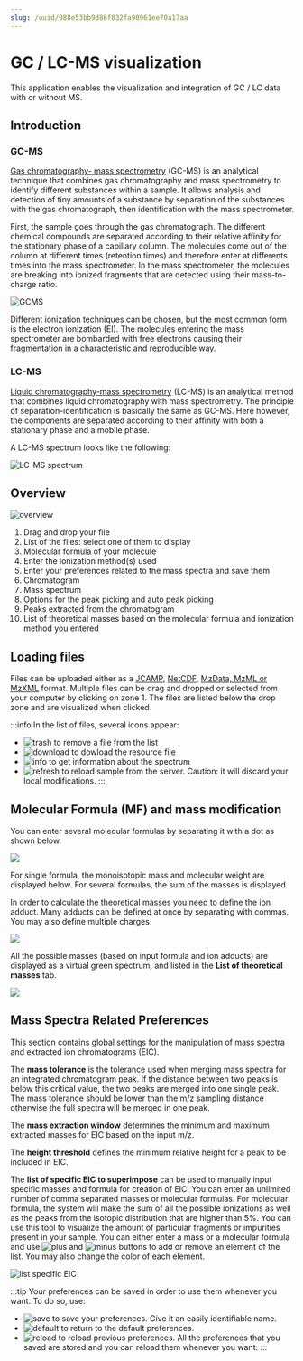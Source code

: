 ```yaml
---
slug: /uuid/088e53bb9d86f832fa90961ee70a17aa
---
```


# GC / LC-MS visualization

This application enables the visualization and integration of GC / LC data with or without MS.

## Introduction 

### GC-MS
[Gas chromatography- mass spectrometry](https://en.wikipedia.org/wiki/Gas_chromatography–mass_spectrometry) (GC-MS) is an analytical technique that combines gas chromatography and mass spectrometry to identify different substances within a sample. It allows analysis and detection of tiny amounts of a substance by separation of the substances with the gas chromatograph, then identification with the mass spectrometer. 

First, the sample  goes through the gas chromatograph. The different chemical compounds are separated according to their relative affinity for the stationary phase of a capillary column. The molecules come out of the column at different times (retention times) and therefore enter at differents times into the mass spectrometer. In the mass spectrometer, the molecules are breaking into ionized fragments that are detected using their mass-to-charge ratio. 

![GCMS](images/GCMS.gif)

Different ionization techniques can be chosen, but the most common form is the electron ionization (EI). The molecules entering the mass spectrometer are bombarded with free electrons causing their fragmentation in a characteristic and reproducible way. 

### LC-MS

[Liquid chromatography-mass spectrometry](https://en.wikipedia.org/wiki/Liquid_chromatography–mass_spectrometry) (LC-MS) is an analytical method that combines liquid chromatography with mass spectrometry. The principle of separation-identification is basically the same as GC-MS. Here however, the components are separated according to their affinity with both a stationary phase and a mobile phase. 

A LC-MS spectrum looks like the following: 

![LC-MS spectrum](images/LCMS.png)

## Overview 

![overview](images/overview.png)

1. Drag and drop your file 
2. List of the files: select one of them to display
3. Molecular formula of your molecule 
4. Enter the ionization method(s) used
5. Enter your preferences related to the mass spectra and save them 
6. Chromatogram
7. Mass spectrum 
8. Options for the peak picking and auto peak picking 
9. Peaks extracted from the chromatogram 
10. List of theoretical masses based on the molecular formula and ionization method you entered

## Loading files

Files can be uploaded either as a [JCAMP](../../includes/jcamp/README.md), [NetCDF](https://en.wikipedia.org/wiki/NetCDF), [MzData, MzML or MzXML](https://en.wikipedia.org/wiki/Mass_spectrometry_data_format#mzData) format. Multiple files can be drag and dropped or selected from your computer by clicking on zone 1. The files are listed below the drop zone and are visualized when clicked.

:::info
In the list of files, several icons appear: 
- ![trash](images/trash.png) to remove a file from the list 
- ![download](images/download.png) to dowload the resource file 
- ![info](images/info.png) to get information about the spectrum 
- ![refresh](images/refresh.png) to reload sample from the server. Caution: it will discard your local modifications. 
:::

## Molecular Formula (MF) and mass modification

You can enter several molecular formulas by separating it with a dot as shown below. 

![](images/mf.png)

For single formula, the monoisotopic mass and molecular weight are displayed below. For several formulas, the sum of the masses is displayed. 

In order to calculate the theoretical masses you need to define the ion adduct. Many adducts can be defined at once by separating with commas. You may also define multiple charges.

![](images/mass_modifications.png)

All the possible masses (based on input formula and ion adducts) are displayed as a virtual green spectrum, and listed in the **List of theoretical masses** tab.

![](images/theoretical_masses.png)

## Mass Spectra Related Preferences

This section contains global settings for the manipulation of mass spectra and extracted ion chromatograms \(EIC\). 

The **mass tolerance** is the tolerance used when merging mass spectra for an integrated chromatogram peak. If the distance between two peaks is below this critical value, the two peaks are merged into one single peak. The mass tolerance should be lower than the m/z sampling distance otherwise the full spectra will be merged in one peak. 

The **mass extraction window** determines the minimum and maximum extracted masses for EIC based on the input m/z.

The **height threshold** defines the minimum relative height for a peak to be included in EIC.

The **list of specific EIC to superimpose** can be used to manually input specific masses and formula for creation of EIC. You can enter an unlimited number of comma separated masses or molecular formulas. For molecular formula, the system will make the sum of all the possible ionizations as well as the peaks from the isotopic distribution that are higher than 5%. You can use this tool to visualize the amount of particular fragments or impurities present in your sample. 
You can either enter a mass or a molecular formula and use ![plus](images/plus.png) and ![minus](images/minus.png) buttons to add or remove an element of the list. You may also change the color of each element. 

![list specific EIC](images/list_EIC.gif)

:::tip 
Your preferences can be saved in order to use them whenever you want. To do so, use:
- ![save](images/save.png) to save your preferences. Give it an easily identifiable name. 
- ![default](images/default.png) to return to the default preferences. 
- ![reload](images/reload.png) to reload previous preferences. All the preferences that you saved are stored and you can reload them whenever you want.
:::